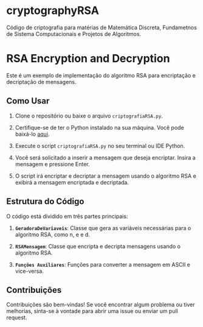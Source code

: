 # cryptographyRSA
Código de criptografia para matérias de Matemática Discreta, Fundametnos de Sistema Computacionais e Projetos de Algoritmos.

# RSA Encryption and Decryption

Este é um exemplo de implementação do algoritmo RSA para encriptação e decriptação de mensagens.

## Como Usar

1. Clone o repositório ou baixe o arquivo `criptografiaRSA.py`.

2. Certifique-se de ter o Python instalado na sua máquina. Você pode baixá-lo [aqui](https://www.python.org/downloads/).

3. Execute o script `criptografiaRSA.py` no seu terminal ou IDE Python.

4. Você será solicitado a inserir a mensagem que deseja encriptar. Insira a mensagem e pressione Enter.

5. O script irá encriptar e decriptar a mensagem usando o algoritmo RSA e exibirá a mensagem encriptada e decriptada.

## Estrutura do Código

O código está dividido em três partes principais:

1. **`GeradoraDeVariaveis`**: Classe que gera as variáveis necessárias para o algoritmo RSA, como n, e e d.

2. **`RSAMensagem`**: Classe que encripta e decripta mensagens usando o algoritmo RSA.

3. **`Funções Auxiliares`**: Funções para converter a mensagem em ASCII e vice-versa.

## Contribuições

Contribuições são bem-vindas! Se você encontrar algum problema ou tiver melhorias, sinta-se à vontade para abrir uma issue ou enviar um pull request.
